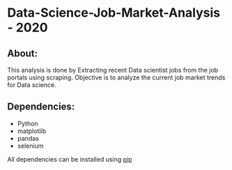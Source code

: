 # Data-Science-Job-Market-Analysis - 2020

## About:
This analysis is done by Extracting recent Data scientist jobs from the job portals using scraping.
Objective is to analyze the current job market trends for Data science.

## Dependencies:
* Python
* matplotlib
* pandas
* selenium

All dependencies can be installed using [pip](https://pip.pypa.io/en/stable/)
